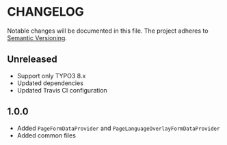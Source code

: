 CHANGELOG
=========

Notable changes will be documented in this file. The project adheres to [Semantic Versioning].

Unreleased
----------

* Support only TYPO3 8.x
* Updated dependencies
* Updated Travis CI configuration

1.0.0
-----

* Added `PageFormDataProvider` and `PageLanguageOverlayFormDataProvider`
* Added common files

[Semantic Versioning]: http://semver.org "Semantic Versioning"
